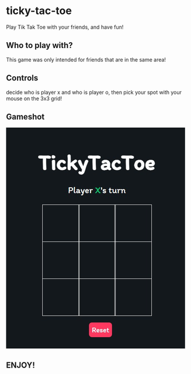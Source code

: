 # ticky-tac-toe
Play Tik Tak Toe with your friends, and have fun!

## Who to play with?
This game was only intended for friends that are in the same area!

## Controls
decide who is player x and who is player o, then pick your spot with your mouse on the 3x3 grid!

## Gameshot

![Title screen](https://raw.githubusercontent.com/ProjectDest/ticky-tac-toe/main/Screenshots/Maingame.jpeg)

## ENJOY!
